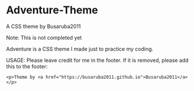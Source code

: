 # Adventure-Theme
A CSS theme by Busaruba2011

Note: This is not completed yet

Adventure is a CSS theme I made just to practice my coding.

USAGE:
Please leave credit for me in the footer. If it is removed, please add this to the footer:

```
<p>Theme by <a href="https://busaruba2011.github.io">Busaruba2011</a></p>
```
